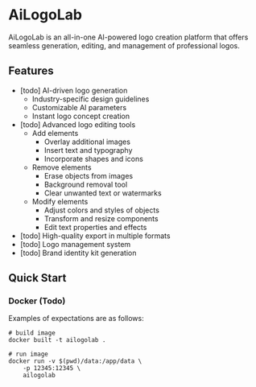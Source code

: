# AiLogoLab

AiLogoLab is an all-in-one AI-powered logo creation platform that offers seamless generation, editing, and management of professional logos.

## Features

- [todo] AI-driven logo generation
    - Industry-specific design guidelines
    - Customizable AI parameters
    - Instant logo concept creation
- [todo] Advanced logo editing tools
    - Add elements
        - Overlay additional images
        - Insert text and typography
        - Incorporate shapes and icons
    - Remove elements
        - Erase objects from images
        - Background removal tool
        - Clear unwanted text or watermarks
    - Modify elements
        - Adjust colors and styles of objects
        - Transform and resize components
        - Edit text properties and effects
- [todo] High-quality export in multiple formats
- [todo] Logo management system
- [todo] Brand identity kit generation

## Quick Start

### Docker (Todo)

Examples of expectations are as follows:
```shell
# build image
docker built -t ailogolab .

# run image
docker run -v $(pwd)/data:/app/data \
    -p 12345:12345 \
    ailogolab
```